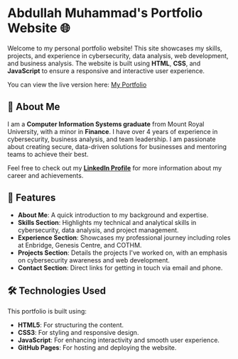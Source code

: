 # Abdullah Muhammad's Portfolio Website 🌐

Welcome to my personal portfolio website! This site showcases my skills, projects, and experience in cybersecurity, data analysis, web development, and business analysis. The website is built using **HTML**, **CSS**, and **JavaScript** to ensure a responsive and interactive user experience.

You can view the live version here: [My Portfolio](https://your-username.github.io/Portfolio-Website)

## 📄 About Me

I am a **Computer Information Systems graduate** from Mount Royal University, with a minor in **Finance**. I have over 4 years of experience in cybersecurity, business analysis, and team leadership. I am passionate about creating secure, data-driven solutions for businesses and mentoring teams to achieve their best. 

Feel free to check out my **[LinkedIn Profile](https://www.linkedin.com/in/abdullah-nawaz-muhammad/)** for more information about my career and achievements.

## 🚀 Features

- **About Me**: A quick introduction to my background and expertise.
- **Skills Section**: Highlights my technical and analytical skills in cybersecurity, data analysis, and project management.
- **Experience Section**: Showcases my professional journey including roles at Enbridge, Genesis Centre, and COTHM.
- **Projects Section**: Details the projects I've worked on, with an emphasis on cybersecurity awareness and web development.
- **Contact Section**: Direct links for getting in touch via email and phone.

## 🛠️ Technologies Used

This portfolio is built using:

- **HTML5**: For structuring the content.
- **CSS3**: For styling and responsive design.
- **JavaScript**: For enhancing interactivity and smooth user experience.
- **GitHub Pages**: For hosting and deploying the website.
